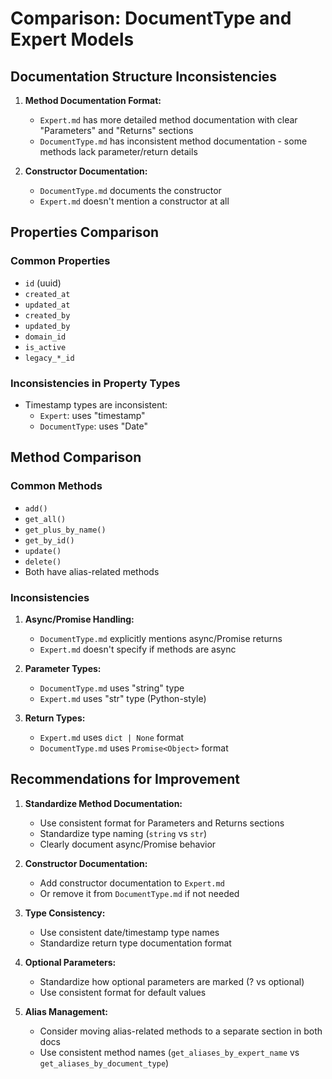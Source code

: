 # Comparison: DocumentType and Expert Models

## Documentation Structure Inconsistencies

1. **Method Documentation Format:**
   - `Expert.md` has more detailed method documentation with clear "Parameters" and "Returns" sections
   - `DocumentType.md` has inconsistent method documentation - some methods lack parameter/return details

2. **Constructor Documentation:**
   - `DocumentType.md` documents the constructor
   - `Expert.md` doesn't mention a constructor at all

## Properties Comparison

### Common Properties
- `id` (uuid)
- `created_at`
- `updated_at`
- `created_by`
- `updated_by`
- `domain_id`
- `is_active`
- `legacy_*_id`

### Inconsistencies in Property Types
- Timestamp types are inconsistent:
  - `Expert`: uses "timestamp"
  - `DocumentType`: uses "Date"

## Method Comparison

### Common Methods
- `add()`
- `get_all()`
- `get_plus_by_name()`
- `get_by_id()`
- `update()`
- `delete()`
- Both have alias-related methods

### Inconsistencies

1. **Async/Promise Handling:**
   - `DocumentType.md` explicitly mentions async/Promise returns
   - `Expert.md` doesn't specify if methods are async

2. **Parameter Types:**
   - `DocumentType.md` uses "string" type
   - `Expert.md` uses "str" type (Python-style)

3. **Return Types:**
   - `Expert.md` uses `dict | None` format
   - `DocumentType.md` uses `Promise<Object>` format

## Recommendations for Improvement

1. **Standardize Method Documentation:**
   - Use consistent format for Parameters and Returns sections
   - Standardize type naming (`string` vs `str`)
   - Clearly document async/Promise behavior

2. **Constructor Documentation:**
   - Add constructor documentation to `Expert.md`
   - Or remove it from `DocumentType.md` if not needed

3. **Type Consistency:**
   - Use consistent date/timestamp type names
   - Standardize return type documentation format

4. **Optional Parameters:**
   - Standardize how optional parameters are marked (? vs optional)
   - Use consistent format for default values

5. **Alias Management:**
   - Consider moving alias-related methods to a separate section in both docs
   - Use consistent method names (`get_aliases_by_expert_name` vs `get_aliases_by_document_type`) 